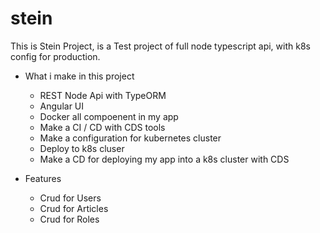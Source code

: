 # stein
This is Stein Project, is a Test project of full node typescript api, with k8s config for production.


- What i make in this project
    - REST Node Api with TypeORM
    - Angular UI
    - Docker all compoenent in my app
    - Make a CI / CD with CDS tools
    - Make a configuration for kubernetes cluster
    - Deploy to k8s cluser
    - Make a CD for deploying my app into a k8s cluster with CDS

- Features
    - Crud for Users
    - Crud for Articles
    - Crud for Roles
